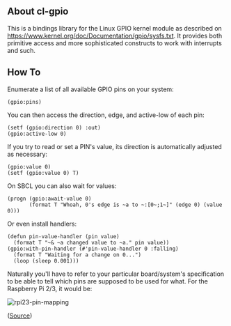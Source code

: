 ## About cl-gpio
This is a bindings library for the Linux GPIO kernel module as described on <https://www.kernel.org/doc/Documentation/gpio/sysfs.txt>. It provides both primitive access and more sophisticated constructs to work with interrupts and such.

## How To
Enumerate a list of all available GPIO pins on your system:

    (gpio:pins)

You can then access the direction, edge, and active-low of each pin:

    (setf (gpio:direction 0) :out)
    (gpio:active-low 0)

If you try to read or set a PIN's value, its direction is automatically adjusted as necessary:

    (gpio:value 0)
    (setf (gpio:value 0) T)

On SBCL you can also wait for values:

    (progn (gpio:await-value 0)
           (format T "Whoah, 0's edge is ~a to ~:[0~;1~]" (edge 0) (value 0)))

Or even install handlers:

    (defun pin-value-handler (pin value)
      (format T "~& ~a changed value to ~a." pin value))
    (gpio:with-pin-handler (#'pin-value-handler 0 :falling)
      (format T "Waiting for a change on 0...")
      (loop (sleep 0.001)))

Naturally you'll have to refer to your particular board/system's specification to be able to tell which pins are supposed to be used for what. For the Raspberry Pi 2/3, it would be:

![rpi23-pin-mapping](https://az835927.vo.msecnd.net/sites/iot/Resources/images/PinMappings/RP2_Pinout.png)

([Source](https://developer.microsoft.com/en-us/windows/iot/docs/pinmappingsrpi))
